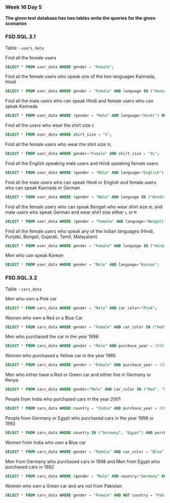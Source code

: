 ### Week 16 Day 5

**The given test database has two tables write the queries for the given scenarios**

### FSD.SQL.3.1

Table - `users_data`

Find all the female users

```sql
SELECT * FROM user_data WHERE gender = "Female";

```

Find all the female users who speak one of the two languages Kannada, Hindi

```sql
SELECT * FROM user_data WHERE gender = "Female" AND language IN ("Kannada",  "Hindi");

```

Find all the male users who can speak Hindi and female users who can speak Kannada

```sql
SELECT * FROM user_data WHERE (gender = "Male" AND language="Hindi") OR (gender="Female" AND language="Kannada");

```

Find all the users who wear the shirt size `S`

```sql
SELECT * FROM user_data WHERE shirt_size = "S";
```

Find all the female users who wear the shirt size `XL`

```sql
SELECT * FROM user_data WHERE gender="Female" AND shirt_size = "XL";
```

Find all the English speaking male users and Hindi speaking female users

```sql
SELECT * FROM user_data WHERE (gender = "Male" AND language="English") OR (gender="Female" AND language="Hindi");

```

Find all the male users who can speak Hindi or English and female users who can speak Kannada or German

```sql
SELECT * FROM user_data WHERE (gender = "Male" AND language IN ("Hindi", "English")) OR (gender="Female" AND language IN ("Kannada", "German"));

```

Find all the female users who can speak Bengali who wear shirt size `XL` and male users who speak German and wear shirt size either `L` or `M`

```sql
SELECT * FROM user_data WHERE (gender = "Female" AND language="Bengali" AND shirt_size = "XL") OR (gender = "Male" AND language = "German" AND shirt_size IN ("L", "M"));

```

Find all the female users who speak any of the Indian languages (Hindi, Punjabi, Bengali, Gujarati, Tamil, Malayalam)

```sql
SELECT * FROM user_data WHERE gender = "Female" AND language IN ("Hindi", "Punjabi", "Bengali", "Gujarati", "Tamil", "Malayalam");

```

Men who can speak Korean

```sql
SELECT * FROM user_data WHERE gender = "Male" AND language="Korean";
```

### FSD.SQL.3.2

Table - `cars_data`

Men who own a Pink car

```sql
SELECT * FROM cars_data WHERE gender = "Male" AND car_color="Pink";

```

Women who own a Red or a Blue Car

```sql
SELECT * FROM cars_data WHERE gender = "Female" AND car_color IN ("Red", "Blue");

```

Men who purchased the car in the year 1998

```sql
SELECT * FROM cars_data WHERE gender = "Male" AND purchase_year = 1998;

```

Women who purchased a Yellow car in the year 1985

```sql
SELECT * FROM cars_data WHERE gender = "Female" AND purchase_year = 1985 AND car_color = "Yellow";

```

Men who either have a Red or Green car and either live in Germany or Kenya

```sql
SELECT * FROM cars_data WHERE gender="Male" AND car_color IN ("Red", "Green") AND country IN ("Germany", "Kenya");
```

People from India who purchased cars in the year 2001

```sql
SELECT * FROM cars_data WHERE country = "India" AND purchase_year = 2001;
```

People from Germany or Egypt who purchased cars in the year 1998 or 1992

```sql
SELECT * FROM cars_data WHERE country IN ("Germany", "Egypt") AND purchase_year IN (1998, 1992);

```

Women from India who own a Blue car

```sql
SELECT * FROM cars_data WHERE gender = "Female" AND car_color = "Blue";

```

Men from Germany who purchased cars in 1998 and Men from Egypt who purchased cars in 1992

```sql
SELECT * FROM cars_data WHERE (gender = "Male" AND country="Germany" AND purchase_year = 1998) AND (gender = "Male" AND  country="Egypt" AND purchase_year = 1992);

```

Women who own a Green car and are not from Pakistan

```sql
SELECT * FROM cars_data WHERE gender = "Female" AND NOT country = "Pakistan";

```